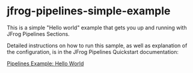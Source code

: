 # jfrog-pipelines-simple-example   

This is a simple "Hello world" example that gets you up and running with JFrog Pipelines Sections.

Detailed instructions on how to run this sample, as well as explanation of the configuration, is in the JFrog Pipelines Quickstart documentation:

[Pipelines Example: Hello World](https://www.jfrog.com/confluence/display/JFROG/Pipeline+Example%3A+Hello+World)
